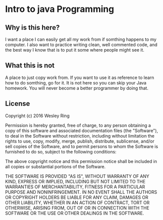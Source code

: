 # Intro to java Programming
## Why is this here?
I want a place I can easily get all my work from if somthing happens to my computer.
I also want to practice writing clean, well commented code, and the best way I know that is to put it some where people might see it.
## What this is not
A place to just copy work from. If you want to use it as reference to learn how to do somthing, go for it. It is not here so you can skip your Java homework. You will never become a better programmer by doing that.


## License 
Copyright (c) 2016 Wesley Ring

Permission is hereby granted, free of charge, to any person obtaining a copy of this software and associated documentation files (the "Software"), to deal in the Software without restriction, including without limitation the rights to use, copy, modify, merge, publish, distribute, sublicense, and/or sell copies of the Software, and to permit persons to whom the Software is furnished to do so, subject to the following conditions:

The above copyright notice and this permission notice shall be included in all copies or substantial portions of the Software.

THE SOFTWARE IS PROVIDED "AS IS", WITHOUT WARRANTY OF ANY KIND, EXPRESS OR IMPLIED, INCLUDING BUT NOT LIMITED TO THE WARRANTIES OF MERCHANTABILITY, FITNESS FOR A PARTICULAR PURPOSE AND NONINFRINGEMENT. IN NO EVENT SHALL THE AUTHORS OR COPYRIGHT HOLDERS BE LIABLE FOR ANY CLAIM, DAMAGES OR OTHER LIABILITY, WHETHER IN AN ACTION OF CONTRACT, TORT OR OTHERWISE, ARISING FROM, OUT OF OR IN CONNECTION WITH THE SOFTWARE OR THE USE OR OTHER DEALINGS IN THE SOFTWARE.
